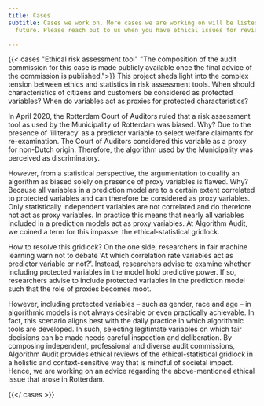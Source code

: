```yaml
---
title: Cases
subtitle: Cases we work on. More cases we are working on will be listed here in the
  future. Please reach out to us when you have ethical issues for review.

---
```

{{< cases "Ethical risk assessment tool" "The composition of the audit commission for this case is made publicly available once the final advice of the commission is published.">}}
This project sheds light into the complex tension between ethics and statistics in risk assessment tools. When should characteristics of citizens and customers be considered as protected variables? When do variables act as proxies for protected characteristics?

In April 2020, the Rotterdam Court of Auditors ruled that a risk assessment tool as used by the Municipality of Rotterdam was biased. Why? Due to the presence of ‘illiteracy’ as a predictor variable to select welfare claimants for re-examination. The Court of Auditors considered this variable as a proxy for non-Dutch origin. Therefore, the algorithm used by the Municipality was perceived as discriminatory. 

However, from a statistical perspective, the argumentation to qualify an algorithm as biased solely on presence of proxy variables is flawed. Why? Because all variables in a prediction model are to a certain extent correlated to protected variables and can therefore be considered as proxy variables. Only statistically independent variables are not correlated and do therefore not act as proxy variables. In practice this means that nearly all variables included in a prediction models act as proxy variables. At Algorithm Audit, we coined a term for this impasse: the ethical-statistical gridlock.

How to resolve this gridlock? On the one side, researchers in fair machine learning warn not to debate ‘At which correlation rate variables act as predictor variable or not?’. Instead, researchers advise to examine whether including protected variables in the model hold predictive power. If so, researchers advise to include protected variables in the prediction model such that the role of proxies becomes moot. 

However, including protected variables – such as gender, race and age – in algorithmic models is not always desirable or even practically achievable. In fact, this scenario aligns best with the daily practice in which algorithmic tools are developed. In such, selecting legitimate variables on which fair decisions can be made needs careful inspection and deliberation. By composing independent, professional and diverse audit commissions, Algorithm Audit provides ethical reviews of the ethical-statistical gridlock in a holistic and context-sensitive way that is mindful of societal impact. Hence, we are working on an advice regarding the above-mentioned ethical issue that arose in Rotterdam.

{{</ cases >}}